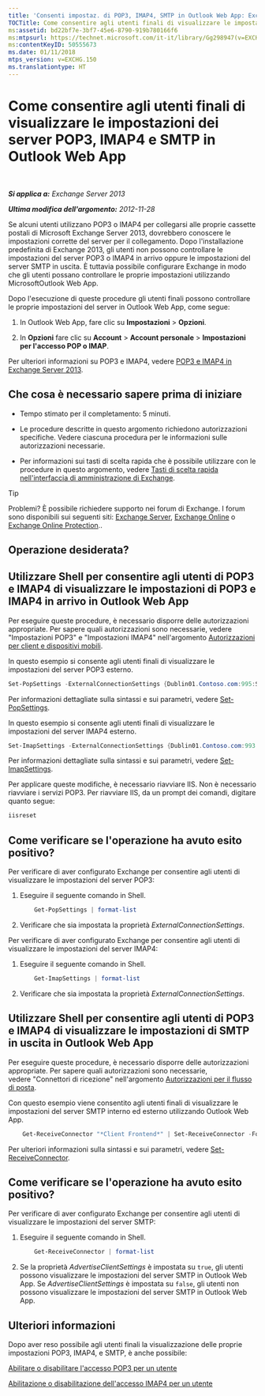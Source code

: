 ```yaml
---
title: 'Consenti impostaz. di POP3, IMAP4, SMTP in Outlook Web App: Exchange 2013 Help'
TOCTitle: Come consentire agli utenti finali di visualizzare le impostazioni dei server POP3, IMAP4 e SMTP in Outlook Web App
ms:assetid: bd22bf7e-3bf7-45e6-8790-919b780166f6
ms:mtpsurl: https://technet.microsoft.com/it-it/library/Gg298947(v=EXCHG.150)
ms:contentKeyID: 50555673
ms.date: 01/11/2018
mtps_version: v=EXCHG.150
ms.translationtype: HT
---
```


# Come consentire agli utenti finali di visualizzare le impostazioni dei server POP3, IMAP4 e SMTP in Outlook Web App

 

_**Si applica a:** Exchange Server 2013_

_**Ultima modifica dell'argomento:** 2012-11-28_

Se alcuni utenti utilizzano POP3 o IMAP4 per collegarsi alle proprie cassette postali di Microsoft Exchange Server 2013, dovrebbero conoscere le impostazioni corrette del server per il collegamento. Dopo l'installazione predefinita di Exchange 2013, gli utenti non possono controllare le impostazioni del server POP3 o IMAP4 in arrivo oppure le impostazioni del server SMTP in uscita. È tuttavia possibile configurare Exchange in modo che gli utenti possano controllare le proprie impostazioni utilizzando MicrosoftOutlook Web App.

Dopo l'esecuzione di queste procedure gli utenti finali possono controllare le proprie impostazioni del server in Outlook Web App, come segue:

1.  In Outlook Web App, fare clic su **Impostazioni** \> **Opzioni**.

2.  In **Opzioni** fare clic su **Account** \> **Account personale** \> **Impostazioni per l'accesso POP o IMAP**.

Per ulteriori informazioni su POP3 e IMAP4, vedere [POP3 e IMAP4 in Exchange Server 2013](pop3-and-imap4-in-exchange-server-2013-exchange-2013-help.md).

## Che cosa è necessario sapere prima di iniziare

  - Tempo stimato per il completamento: 5 minuti.

  - Le procedure descritte in questo argomento richiedono autorizzazioni specifiche. Vedere ciascuna procedura per le informazioni sulle autorizzazioni necessarie.

  - Per informazioni sui tasti di scelta rapida che è possibile utilizzare con le procedure in questo argomento, vedere [Tasti di scelta rapida nell'interfaccia di amministrazione di Exchange](keyboard-shortcuts-in-the-exchange-admin-center-exchange-online-protection-help.md).


> [!TIP]
> Problemi? È possibile richiedere supporto nei forum di Exchange. I forum sono disponibili sui seguenti siti: <A href="https://go.microsoft.com/fwlink/p/?linkid=60612">Exchange Server</A>, <A href="https://go.microsoft.com/fwlink/p/?linkid=267542">Exchange Online</A> o <A href="https://go.microsoft.com/fwlink/p/?linkid=285351">Exchange Online Protection</A>..



## Operazione desiderata?

## Utilizzare Shell per consentire agli utenti di POP3 e IMAP4 di visualizzare le impostazioni di POP3 e IMAP4 in arrivo in Outlook Web App

Per eseguire queste procedure, è necessario disporre delle autorizzazioni appropriate. Per sapere quali autorizzazioni sono necessarie, vedere "Impostazioni POP3" e "Impostazioni IMAP4" nell'argomento [Autorizzazioni per client e dispositivi mobili](clients-and-mobile-devices-permissions-exchange-2013-help.md).

In questo esempio si consente agli utenti finali di visualizzare le impostazioni del server POP3 esterno.

```powershell
Set-PopSettings -ExternalConnectionSettings {Dublin01.Contoso.com:995:SSL}
```

Per informazioni dettagliate sulla sintassi e sui parametri, vedere [Set-PopSettings](https://technet.microsoft.com/it-it/library/aa997154\(v=exchg.150\)).

In questo esempio si consente agli utenti finali di visualizzare le impostazioni del server IMAP4 esterno.

```powershell
Set-ImapSettings -ExternalConnectionSettings {Dublin01.Contoso.com:993:SSL}
```

Per informazioni dettagliate sulla sintassi e sui parametri, vedere [Set-ImapSettings](https://technet.microsoft.com/it-it/library/aa998252\(v=exchg.150\)).

Per applicare queste modifiche, è necessario riavviare IIS. Non è necessario riavviare i servizi POP3. Per riavviare IIS, da un prompt dei comandi, digitare quanto segue:

```powershell
iisreset
```

## Come verificare se l'operazione ha avuto esito positivo?

Per verificare di aver configurato Exchange per consentire agli utenti di visualizzare le impostazioni del server POP3:

1.  Eseguire il seguente comando in Shell.
    
    ```powershell
        Get-PopSettings | format-list
    ```

2.  Verificare che sia impostata la proprietà *ExternalConnectionSettings*.

Per verificare di aver configurato Exchange per consentire agli utenti di visualizzare le impostazioni del server IMAP4:

1.  Eseguire il seguente comando in Shell.
    
    ```powershell
        Get-ImapSettings | format-list
    ```

2.  Verificare che sia impostata la proprietà *ExternalConnectionSettings*.

## Utilizzare Shell per consentire agli utenti di POP3 e IMAP4 di visualizzare le impostazioni di SMTP in uscita in Outlook Web App

Per eseguire queste procedure, è necessario disporre delle autorizzazioni appropriate. Per sapere quali autorizzazioni sono necessarie, vedere "Connettori di ricezione" nell'argomento [Autorizzazioni per il flusso di posta](mail-flow-permissions-exchange-2013-help.md).

Con questo esempio viene consentito agli utenti finali di visualizzare le impostazioni del server SMTP interno ed esterno utilizzando Outlook Web App.

```powershell
    Get-ReceiveConnector "*Client Frontend*" | Set-ReceiveConnector -Fqdn Server.Contoso.com -AdvertiseClientSettings $true 
```

Per ulteriori informazioni sulla sintassi e sui parametri, vedere [Set-ReceiveConnector](https://technet.microsoft.com/it-it/library/bb125140\(v=exchg.150\)).

## Come verificare se l'operazione ha avuto esito positivo?

Per verificare di aver configurato Exchange per consentire agli utenti di visualizzare le impostazioni del server SMTP:

1.  Eseguire il seguente comando in Shell.
    
    ```powershell
        Get-ReceiveConnector | format-list
    ```

2.  Se la proprietà *AdvertiseClientSettings* è impostata su `true`, gli utenti possono visualizzare le impostazioni del server SMTP in Outlook Web App. Se *AdvertiseClientSettings* è impostata su `false`, gli utenti non possono visualizzare le impostazioni del server SMTP in Outlook Web App.

## Ulteriori informazioni

Dopo aver reso possibile agli utenti finali la visualizzazione delle proprie impostazioni POP3, IMAP4, e SMTP, è anche possibile:

[Abilitare o disabilitare l'accesso POP3 per un utente](enable-or-disable-pop3-access-for-a-user-exchange-2013-help.md)

[Abilitazione o disabilitazione dell'accesso IMAP4 per un utente](enable-or-disable-imap4-access-for-a-user-exchange-2013-help.md)

